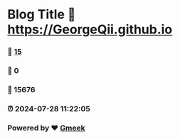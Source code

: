 # Blog Title :link: https://GeorgeQii.github.io 
### :page_facing_up: [15](https://GeorgeQii.github.io/tag.html) 
### :speech_balloon: 0 
### :hibiscus: 15676 
### :alarm_clock: 2024-07-28 11:22:05 
### Powered by :heart: [Gmeek](https://github.com/Meekdai/Gmeek)
